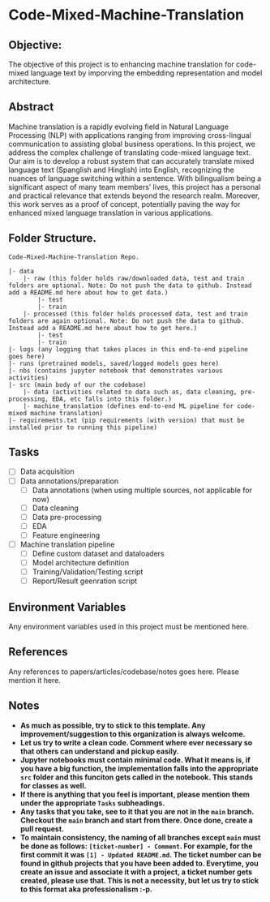 # Code-Mixed-Machine-Translation
 
## Objective:
The objective of this project is to enhancing machine translation for code-mixed language text by imporving the embedding representation and model architecture.

## Abstract
Machine translation is a rapidly evolving field in Natural Language Processing (NLP) with applications ranging from improving cross-lingual communication to assisting global business operations. In this project, we address the complex challenge of translating code-mixed language text. Our aim is to develop a robust system that can accurately translate mixed language text (Spanglish and Hinglish) into English, recognizing the nuances of language switching within a sentence. With bilingualism being a significant aspect of many team members’ lives, this project has a personal and practical relevance that extends beyond the research realm. Moreover, this work serves as a proof of concept, potentially paving the way for enhanced mixed language translation in various applications.

## Folder Structure.
```
Code-Mixed-Machine-Translation Repo.

|- data
    |- raw (this folder holds raw/downloaded data, test and train folders are optional. Note: Do not push the data to github. Instead add a README.md here about how to get data.)
        |- test
        |- train
    |- processed (this folder holds processed data, test and train folders are again optional. Note: Do not push the data to github. Instead add a README.md here about how to get here.)
        |- test
        |- train
|- logs (any logging that takes places in this end-to-end pipeline goes here)
|- runs (pretrained models, saved/logged models goes here)
|- nbs (contains jupyter notebook that demonstrates various activities)
|- src (main body of our the codebase)
    |- data (activities related to data such as, data cleaning, pre-processing, EDA, etc falls into this folder.)
    |- machine_translation (defines end-to-end ML pipeline for code-mixed machine translation)
|- requirements.txt (pip requirements (with version) that must be installed prior to running this pipeline)
```

## Tasks
- [ ]  Data acquisition
- [ ]  Data annotations/preparation
    - [ ] Data annotations (when using multiple sources, not applicable for now)
    - [ ] Data cleaning
    - [ ] Data pre-processing
    - [ ] EDA
    - [ ] Feature engineering
- [ ] Machine translation pipeline
    - [ ] Define custom dataset and dataloaders
    - [ ] Model architecture definition
    - [ ] Training/Validation/Testing script
    - [ ] Report/Result geenration script

## Environment Variables
Any environment variables used in this project must be mentioned here.

## References
Any references to papers/articles/codebase/notes goes here. Please mention it here.

## Notes
* **As much as possible, try to stick to this template. Any improvement/suggestion to this organization is always welcome.**
* **Let us try to write a clean code. Comment where ever necessary so that others can understand and pickup easily.**
* **Jupyter notebooks must contain minimal code. What it means is, if you have a big function, the implementation falls into the appropriate `src` folder and this funciton gets called in the notebook. This stands for classes as well.**
* **If there is anything that you feel is important, please mention them under the appropriate `Tasks` subheadings.**
* **Any tasks that you take, see to it that you are not in the `main` branch. Checkout the `main` branch and start from there. Once done, create a pull request.**
* **To maintain consistency, the naming of all branches except `main` must be done as follows: `[ticket-number] - Comment`. For example, for the first commit it was `[1] - Updated README.md`. The ticket number can be found in github projects that you have been added to. Everytime, you create an issue and associate it with a project, a ticket number gets created, please use that. This is not a necessity, but let us try to stick to this format aka professionalism :-p.**